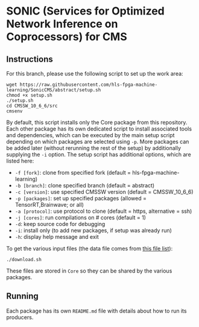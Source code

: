 # SONIC (Services for Optimized Network Inference on Coprocessors) for CMS

## Instructions

For this branch, please use the following script to set up the work area:
```
wget https://raw.githubusercontent.com/hls-fpga-machine-learning/SonicCMS/abstract/setup.sh
chmod +x setup.sh
./setup.sh
cd CMSSW_10_6_6/src
cmsenv
```

By default, this script installs only the Core package from this repository.
Each other package has its own dedicated script to install associated tools and dependencies,
which can be executed by the main setup script depending on which packages are selected using `-p`.
More packages can be added later (without rerunning the rest of the setup) by additionally supplying the `-i` option.
The setup script has additional options, which are listed here:
* `-f [fork]`: clone from specified fork (default = hls-fpga-machine-learning)
* `-b [branch]`: clone specified branch (default = abstract)
* `-c [version]`: use specified CMSSW version (default = CMSSW_10_6_6)
* `-p [packages]`: set up specified packages (allowed = TensorRT,Brainwave; or all)
* `-a [protocol]`: use protocol to clone (default = https, alternative = ssh)
* `-j [cores]`: run compilations on # cores (default = 1)
* `-d`: keep source code for debugging
* `-i`: install only (to add new packages, if setup was already run)
* `-h`: display help message and exit

To get the various input files (the data file comes from [this file list](https://cmsweb.cern.ch/das/request?view=list&limit=50&instance=prod%2Fglobal&input=dataset+dataset%3D%2FBulkGravTohhTohbbhbb_narrow_M-*_13TeV-madgraph%2FRunIISpring18MiniAOD-100X_upgrade2018_realistic_v10-v*%2FMINIAODSIM)):
```
./download.sh
```
These files are stored in `Core` so they can be shared by the various packages.

## Running

Each package has its own `README.md` file with details about how to run its producers.
